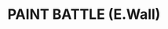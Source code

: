 --- 
title: "PAINT BATTLE (E.Wall)"
publishdate: "2019-4-17T16:48:46+02:00"
src: "https://365manga.net/manga/paint-battle-e-wall"
image: "https://data.365manga.net/images/thumbnails/24069-paint-battle-e-wall.jpg"
description: "NO TRAMA, NO DRAMA, JUST FIGHTING! The destiny of four man, one terrible fate. Who will survive!? Eiichiro, Kube, Noboru and Yoshihiro. PAINT BATTLE VOL 1: ABSOLUTE SHONEN."
---